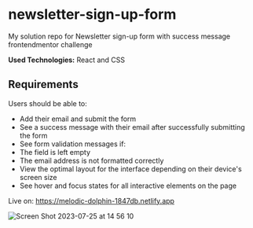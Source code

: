 # newsletter-sign-up-form
My solution repo for Newsletter sign-up form with success message frontendmentor challenge

__Used Technologies:__ React and CSS

## Requirements

Users should be able to:
- Add their email and submit the form
- See a success message with their email after successfully submitting the form
- See form validation messages if:
- The field is left empty
- The email address is not formatted correctly
- View the optimal layout for the interface depending on their device's screen size
- See hover and focus states for all interactive elements on the page

Live on: https://melodic-dolphin-1847db.netlify.app

![Screen Shot 2023-07-25 at 14 56 10](https://github.com/dburak/newsletter-sign-up-form/assets/28096760/59a11bb6-078a-4169-a0fd-47edca9f3c1f)

